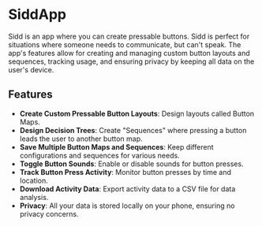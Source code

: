 # SiddApp

Sidd is an app where you can create pressable buttons. Sidd is perfect for situations where someone needs to communicate, but can't speak. The app's features allow for creating and managing custom button layouts and sequences, tracking usage, and ensuring privacy by keeping all data on the user's device.

## Features

- **Create Custom Pressable Button Layouts**: Design layouts called Button Maps.
- **Design Decision Trees**: Create "Sequences" where pressing a button leads the user to another button map.
- **Save Multiple Button Maps and Sequences**: Keep different configurations and sequences for various needs.
- **Toggle Button Sounds**: Enable or disable sounds for button presses.
- **Track Button Press Activity**: Monitor button presses by time and location.
- **Download Activity Data**: Export activity data to a CSV file for data analysis.
- **Privacy**: All your data is stored locally on your phone, ensuring no privacy concerns.

